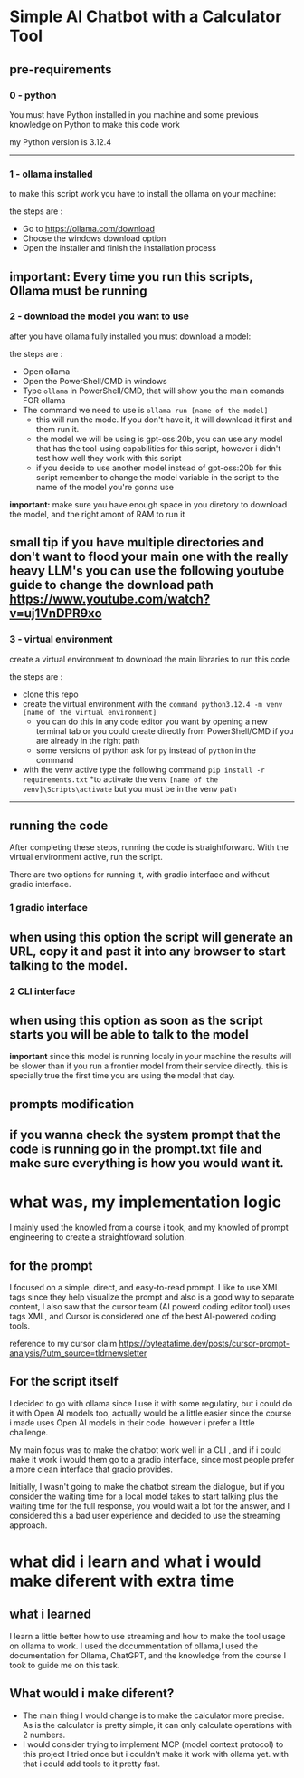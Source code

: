 # Simple AI Chatbot with a Calculator Tool

## pre-requirements

### 0 - python

You must have Python installed in you machine and some previous knowledge on Python
to make this code work

my Python version is 3.12.4

---
### 1 - ollama installed

to make this script work you have to install the ollama on your machine:

the steps are :
* Go to https://ollama.com/download
* Choose the windows download option
* Open the installer and finish the installation process

**important:**
Every time you run this scripts, Ollama must be running
---
### 2 - download the model you want to use

after you have ollama fully installed you must download a model:

the steps are :
* Open ollama
* Open the PowerShell/CMD in windows
* Type `ollama` in PowerShell/CMD, that will show you the main comands FOR ollama
* The command we need to use is `ollama run [name of the model]`
    * this will run the mode. If you don't have it, it will download it first 
    and them run it.
    * the model we will be using is gpt-oss:20b, you can use any model that has 
    the tool-using capabilities for this script, however i didn't test how well 
    they work with this script
    * if you decide to use another model instead of gpt-oss:20b for this script 
    remember to change the model variable in the script to the name of the model
    you're gonna use

**important:**
make sure you have enough space in you diretory to download the model, and the
right amont of RAM to run it

**small tip**
if you have multiple directories and don't want to flood your main one with the
really heavy LLM's you can use the following youtube guide to change the 
download path
https://www.youtube.com/watch?v=uj1VnDPR9xo
---
### 3 - virtual environment

create a virtual environment to download the main libraries to run this code

the steps are :
* clone this repo
* create the virtual environment with the `command python3.12.4 -m venv [name of the virtual environment]`
    * you can do this in any code editor you want by opening a new terminal tab 
    or you could create directly from PowerShell/CMD if you are already in the 
    right path
    * some versions of python ask for `py` instead of `python` in the command 
* with the venv active type the following command `pip install -r requirements.txt`
    *to activate the venv `[name of the venv]\Scripts\activate` but you must be in
    the venv path
---
## running the code

After completing these steps, running the code is straightforward. With the 
virtual environment active, run the script.

There are two options for running it, with gradio interface and without gradio 
interface.

### 1 gradio interface
when using this option the script will generate an URL, copy it and past it into
any browser to start talking to the model.
---
### 2 CLI interface
when using this option as soon as the script starts you will be able to talk to
the model
---

**important**
since this model is running localy in your machine the results will be slower 
than if you run a frontier model from their service directly. this is specially
true the first time you are using the model that day.

## prompts modification

if you wanna check the system prompt that the code is running go in the 
prompt.txt file and make sure everything is how you would want it.
---

# what was, my implementation logic

I mainly used the knowled from a course i took, and my knowled of prompt 
engineering to create a straightfoward solution.

## for the prompt

I focused on a simple, direct, and easy-to-read prompt. I like to use XML tags
since they help visualize the prompt and also is a good way to separate content,
I also saw that the cursor team (AI powerd coding editor tool) uses tags XML, 
and Cursor is considered one of the best AI-powered coding tools.

reference to my cursor claim
https://byteatatime.dev/posts/cursor-prompt-analysis/?utm_source=tldrnewsletter

## For the script itself

I decided to go with ollama since I use it with some regulatiry, but i could do it
with Open AI models too, actually would be a little easier since the course i made
uses Open AI models in their code. however i prefer a little challenge.

My main focus was to make the chatbot work well in a CLI , and if i could
make it work i would them go to a gradio interface, since most people prefer a
more clean interface that gradio provides.

Initially, I wasn't going to make the chatbot stream the dialogue, but if you 
consider the waiting time for a local model takes to start talking plus the 
waiting time for the full response, you would wait a lot for the answer, and I 
considered this a bad user experience and decided to use the streaming approach.

# what did i learn and what i would make diferent with extra time

## what i learned

I learn a little better how to use streaming and how to make the tool usage on ollama 
to work. I used the docummentation of ollama,I used the documentation for Ollama,
ChatGPT, and the knowledge from the course I took to guide me on this task.

## What would i make diferent?

* The main thing I would change is to make the calculator more precise. As is 
the calculator is pretty simple, it can only calculate operations with 2 numbers.
* I would consider trying to implement MCP (model context protocol) to this project
I tried once but i couldn't make it work with ollama yet. with that i could add
tools to it pretty fast.
